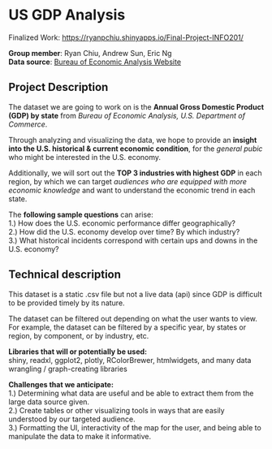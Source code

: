 # US GDP Analysis
Finalized Work:
https://ryanpchiu.shinyapps.io/Final-Project-INFO201/

**Group member**: Ryan Chiu, Andrew Sun, Eric Ng  
**Data source**: [Bureau of Economic Analysis Website](https://www.bea.gov/regional/downloadzip.cfm)

## Project Description
The dataset we are going to work on is the **Annual Gross Domestic Product (GDP) by state** from _Bureau of Economic Analysis, U.S. Department of Commerce_.

Through analyzing and visualizing the data, we hope to provide an **insight into the U.S. historical & current economic condition**, for the _general pubic_ who might be interested in the U.S. economy.

Additionally, we will sort out the **TOP 3 industries with highest GDP** in each region, by which we can target _audiences who are equipped with more economic knowledge_ and want to understand the economic trend in each state.

The **following sample questions** can arise:   
1.) How does the U.S. economic performance differ geographically?    
2.) How did the U.S. economy develop over time? By which industry?   
3.) What historical incidents correspond with certain ups and downs in the U.S. economy?


## Technical description
This dataset is a static .csv file but not a live data (api) since GDP is difficult to be provided timely by its nature.   

The dataset can be filtered out depending on what the user wants to view. For example, the dataset can be filtered by a specific year, by states or region, by component, or by industry, etc.

**Libraries that will or potentially be used:**  
shiny, readxl, ggplot2, plotly, RColorBrewer, htmlwidgets, and many data wrangling / graph-creating libraries

**Challenges that we anticipate:**  
1.) Determining what data are useful and be able to extract them from the large data source given.   
2.) Create tables or other visualizing tools in ways that are easily understood by our targeted audience.  
3.) Formatting the UI, interactivity of the map for the user, and being able to manipulate the data to make it informative.
